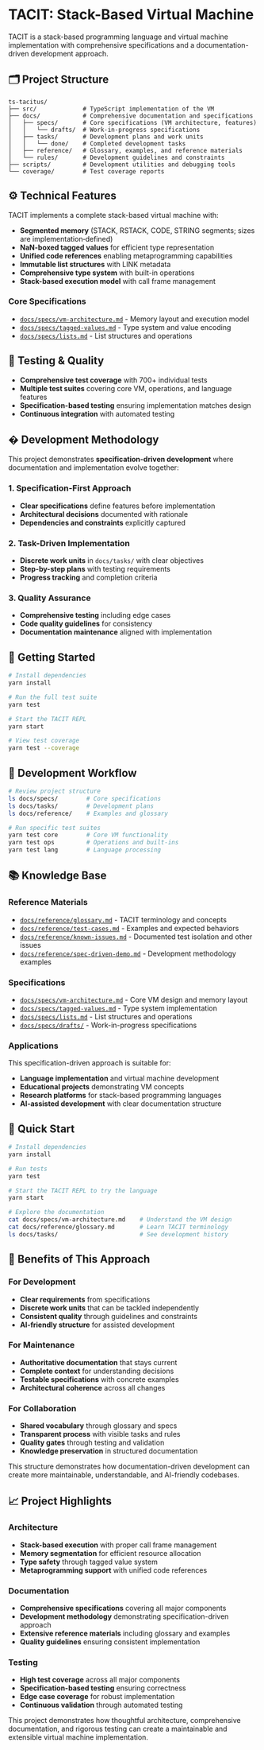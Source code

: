 # TACIT: Stack-Based Virtual Machine

TACIT is a stack-based programming language and virtual machine implementation with comprehensive specifications and a documentation-driven development approach.

## 🗂 Project Structure

```
ts-tacitus/
├── src/             # TypeScript implementation of the VM
├── docs/            # Comprehensive documentation and specifications
│   ├── specs/       # Core specifications (VM architecture, features)
│   │   └── drafts/  # Work-in-progress specifications
│   ├── tasks/       # Development plans and work units
│   │   └── done/    # Completed development tasks
│   ├── reference/   # Glossary, examples, and reference materials
│   └── rules/       # Development guidelines and constraints
├── scripts/         # Development utilities and debugging tools
└── coverage/        # Test coverage reports
```

## ⚙️ Technical Features

TACIT implements a complete stack-based virtual machine with:

 - **Segmented memory** (STACK, RSTACK, CODE, STRING segments; sizes are implementation‑defined)
- **NaN-boxed tagged values** for efficient type representation
- **Unified code references** enabling metaprogramming capabilities
- **Immutable list structures** with LINK metadata
- **Comprehensive type system** with built-in operations
- **Stack-based execution model** with call frame management

### Core Specifications
- [`docs/specs/vm-architecture.md`](docs/specs/vm-architecture.md) - Memory layout and execution model
- [`docs/specs/tagged-values.md`](docs/specs/tagged-values.md) - Type system and value encoding
- [`docs/specs/lists.md`](docs/specs/lists.md) - List structures and operations

## 🧪 Testing & Quality

- **Comprehensive test coverage** with 700+ individual tests
- **Multiple test suites** covering core VM, operations, and language features
- **Specification-based testing** ensuring implementation matches design
- **Continuous integration** with automated testing

## � Development Methodology

This project demonstrates **specification-driven development** where documentation and implementation evolve together:

### 1. Specification-First Approach
- **Clear specifications** define features before implementation
- **Architectural decisions** documented with rationale
- **Dependencies and constraints** explicitly captured

### 2. Task-Driven Implementation  
- **Discrete work units** in `docs/tasks/` with clear objectives
- **Step-by-step plans** with testing requirements
- **Progress tracking** and completion criteria

### 3. Quality Assurance
- **Comprehensive testing** including edge cases
- **Code quality guidelines** for consistency
- **Documentation maintenance** aligned with implementation

## 🚀 Getting Started

```bash
# Install dependencies
yarn install

# Run the full test suite
yarn test

# Start the TACIT REPL
yarn start

# View test coverage
yarn test --coverage
```

## 🔧 Development Workflow

```bash
# Review project structure
ls docs/specs/        # Core specifications
ls docs/tasks/        # Development plans
ls docs/reference/    # Examples and glossary

# Run specific test suites
yarn test core        # Core VM functionality
yarn test ops         # Operations and built-ins
yarn test lang        # Language processing
```

## 📚 Knowledge Base

### Reference Materials
- [`docs/reference/glossary.md`](docs/reference/glossary.md) - TACIT terminology and concepts
- [`docs/reference/test-cases.md`](docs/reference/test-cases.md) - Examples and expected behaviors
- [`docs/reference/known-issues.md`](docs/reference/known-issues.md) - Documented test isolation and other issues
- [`docs/reference/spec-driven-demo.md`](docs/reference/spec-driven-demo.md) - Development methodology examples

### Specifications
- [`docs/specs/vm-architecture.md`](docs/specs/vm-architecture.md) - Core VM design and memory layout
- [`docs/specs/tagged-values.md`](docs/specs/tagged-values.md) - Type system implementation
- [`docs/specs/lists.md`](docs/specs/lists.md) - List structures and operations
- [`docs/specs/drafts/`](docs/specs/drafts/) - Work-in-progress specifications

### Applications
This specification-driven approach is suitable for:
- **Language implementation** and virtual machine development
- **Educational projects** demonstrating VM concepts
- **Research platforms** for stack-based programming languages
- **AI-assisted development** with clear documentation structure

## 🚀 Quick Start

```bash
# Install dependencies
yarn install

# Run tests
yarn test

# Start the TACIT REPL to try the language
yarn start

# Explore the documentation
cat docs/specs/vm-architecture.md    # Understand the VM design
cat docs/reference/glossary.md       # Learn TACIT terminology
ls docs/tasks/                       # See development history
```

## 🎯 Benefits of This Approach

### For Development
- **Clear requirements** from specifications
- **Discrete work units** that can be tackled independently
- **Consistent quality** through guidelines and constraints
- **AI-friendly structure** for assisted development

### For Maintenance  
- **Authoritative documentation** that stays current
- **Complete context** for understanding decisions
- **Testable specifications** with concrete examples
- **Architectural coherence** across all changes

### For Collaboration
- **Shared vocabulary** through glossary and specs
- **Transparent process** with visible tasks and rules
- **Quality gates** through testing and validation
- **Knowledge preservation** in structured documentation

This structure demonstrates how documentation-driven development can create more maintainable, understandable, and AI-friendly codebases.

## 📈 Project Highlights

### Architecture
- **Stack-based execution** with proper call frame management
- **Memory segmentation** for efficient resource allocation
- **Type safety** through tagged value system
- **Metaprogramming support** with unified code references

### Documentation
- **Comprehensive specifications** covering all major components
- **Development methodology** demonstrating specification-driven approach
- **Extensive reference materials** including glossary and examples
- **Quality guidelines** ensuring consistent implementation

### Testing
- **High test coverage** across all major components
- **Specification-based testing** ensuring correctness
- **Edge case coverage** for robust implementation
- **Continuous validation** through automated testing

This project demonstrates how thoughtful architecture, comprehensive documentation, and rigorous testing can create a maintainable and extensible virtual machine implementation.
